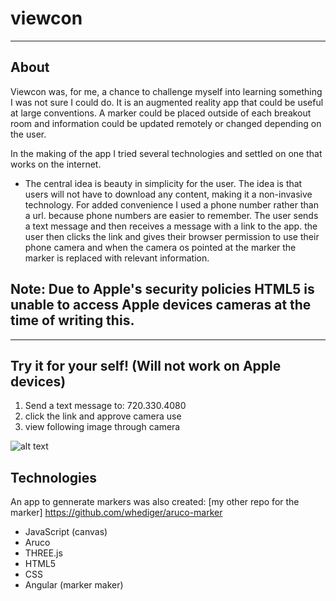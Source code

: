 # viewcon
--------

## About
Viewcon was, for me, a chance to challenge myself into learning something
I was not sure I could do. It is an augmented reality app that could be useful at large conventions.
A marker could be placed outside of each breakout room and information could be updated remotely
or changed depending on the user. 

In the making of the app I tried several technologies and settled on one that works on the internet.
* The central idea is beauty in simplicity for the user.
The idea is that users will not have to download any content, making it a non-invasive technology.
For added convenience I used a phone number rather than a url. because phone numbers are easier to remember.
The user sends a text message and then receives a message with a link to the app. the user then clicks the link
and gives their browser permission to use their phone camera and when the camera os pointed at the marker
the marker is replaced with relevant information.

## Note: Due to Apple's security policies HTML5 is unable to access Apple devices cameras at the time of writing this.
-------
## Try it for your self! (Will not work on Apple devices)

1. Send a text message to: 720.330.4080
2. click the link and approve camera use
3. view following image through camera

![alt text](https://cloud.githubusercontent.com/assets/4742517/19575076/2001f20c-96ca-11e6-8dca-cb65d7f02bc8.png "Marker 265 for demo")


## Technologies

An app to gennerate markers was also created: [my other repo for the marker] https://github.com/whediger/aruco-marker

* JavaScript (canvas)
* Aruco
* THREE.js
* HTML5
* CSS
* Angular (marker maker)
